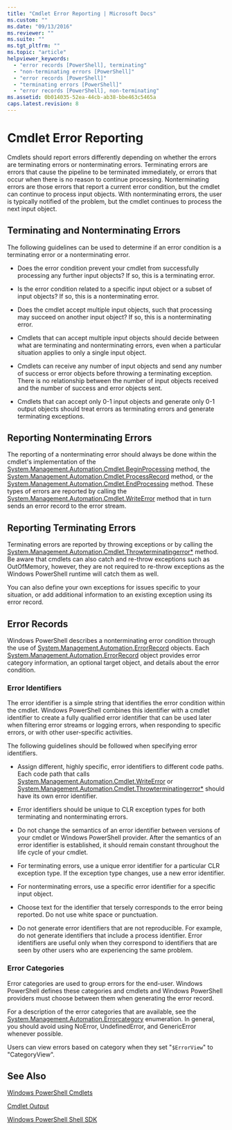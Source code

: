 ```yaml
---
title: "Cmdlet Error Reporting | Microsoft Docs"
ms.custom: ""
ms.date: "09/13/2016"
ms.reviewer: ""
ms.suite: ""
ms.tgt_pltfrm: ""
ms.topic: "article"
helpviewer_keywords:
  - "error records [PowerShell], terminating"
  - "non-terminating errors [PowerShell]"
  - "error records [PowerShell]"
  - "terminating errors [PowerShell]"
  - "error records [PowerShell], non-terminating"
ms.assetid: 0b014035-52ea-44cb-ab38-bbe463c5465a
caps.latest.revision: 8
---
```

# Cmdlet Error Reporting

Cmdlets should report errors differently depending on whether the errors are terminating errors or nonterminating errors. Terminating errors are errors that cause the pipeline to be terminated immediately, or errors that occur when there is no reason to continue processing. Nonterminating errors are those errors that report a current error condition, but the cmdlet can continue to process input objects. With nonterminating errors, the user is typically notified of the problem, but the cmdlet continues to process the next input object.

## Terminating and Nonterminating Errors

The following guidelines can be used to determine if an error condition is a terminating error or a nonterminating error.

- Does the error condition prevent your cmdlet from successfully processing any further input objects? If so, this is a terminating error.

- Is the error condition related to a specific input object or a subset of input objects? If so, this is a nonterminating error.

- Does the cmdlet accept multiple input objects, such that processing may succeed on another input object? If so, this is a nonterminating error.

- Cmdlets that can accept multiple input objects should decide between what are terminating and nonterminating errors, even when a particular situation applies to only a single input object.

- Cmdlets can receive any number of input objects and send any number of success or error objects before throwing a terminating exception. There is no relationship between the number of input objects received and the number of success and error objects sent.

- Cmdlets that can accept only 0-1 input objects and generate only 0-1 output objects should treat errors as terminating errors and generate terminating exceptions.

## Reporting Nonterminating Errors

The reporting of a nonterminating error should always be done within the cmdlet's implementation of the [System.Management.Automation.Cmdlet.BeginProcessing](/dotnet/api/System.Management.Automation.Cmdlet.BeginProcessing) method, the [System.Management.Automation.Cmdlet.ProcessRecord](/dotnet/api/System.Management.Automation.Cmdlet.ProcessRecord) method, or the [System.Management.Automation.Cmdlet.EndProcessing](/dotnet/api/System.Management.Automation.Cmdlet.EndProcessing) method. These types of errors are reported by calling the [System.Management.Automation.Cmdlet.WriteError](/dotnet/api/System.Management.Automation.Cmdlet.WriteError) method that in turn sends an error record to the error stream.

## Reporting Terminating Errors

Terminating errors are reported by throwing exceptions or by calling the [System.Management.Automation.Cmdlet.Throwterminatingerror*](/dotnet/api/System.Management.Automation.Cmdlet.ThrowTerminatingError) method. Be aware that cmdlets can also catch and re-throw exceptions such as OutOfMemory, however, they are not required to re-throw exceptions as the Windows PowerShell runtime will catch them as well.

You can also define your own exceptions for issues specific to your situation, or add additional information to an existing exception using its error record.

## Error Records

Windows PowerShell describes a nonterminating error condition through the use of [System.Management.Automation.ErrorRecord](/dotnet/api/System.Management.Automation.ErrorRecord) objects. Each [System.Management.Automation.ErrorRecord](/dotnet/api/System.Management.Automation.ErrorRecord) object provides error category information, an optional target object, and details about the error condition.

### Error Identifiers

The error identifier is a simple string that identifies the error condition within the cmdlet. Windows PowerShell combines this identifier with a cmdlet identifier to create a fully qualified error identifier that can be used later when filtering error streams or logging errors, when responding to specific errors, or with other user-specific activities.

The following guidelines should be followed when specifying error identifiers.

- Assign different, highly specific, error identifiers to different code paths. Each code path that calls [System.Management.Automation.Cmdlet.WriteError](/dotnet/api/System.Management.Automation.Cmdlet.WriteError) or [System.Management.Automation.Cmdlet.Throwterminatingerror*](/dotnet/api/System.Management.Automation.Cmdlet.ThrowTerminatingError) should have its own error identifier.

- Error identifiers should be unique to CLR exception types for both terminating and nonterminating errors.

- Do not change the semantics of an error identifier between versions of your cmdlet or Windows PowerShell provider. After the semantics of an error identifier is established, it should remain constant throughout the life cycle of your cmdlet.

- For terminating errors, use a unique error identifier for a particular CLR exception type. If the exception type changes, use a new error identifier.

- For nonterminating errors, use a specific error identifier for a specific input object.

- Choose text for the identifier that tersely corresponds to the error being reported. Do not use white space or punctuation.

- Do not generate error identifiers that are not reproducible. For example, do not generate identifiers that include a process identifier. Error identifiers are useful only when they correspond to identifiers that are seen by other users who are experiencing the same problem.

### Error Categories

Error categories are used to group errors for the end-user. Windows PowerShell defines these categories and cmdlets and Windows PowerShell providers must choose between them when generating the error record.

For a description of the error categories that are available, see the [System.Management.Automation.Errorcategory](/dotnet/api/System.Management.Automation.ErrorCategory) enumeration. In general, you should avoid using NoError, UndefinedError, and GenericError whenever possible.

Users can view errors based on category when they set "`$ErrorView`" to "CategoryView".

## See Also

[Windows PowerShell Cmdlets](./cmdlet-overview.md)

[Cmdlet Output](./types-of-cmdlet-output.md)

[Windows PowerShell Shell SDK](../windows-powershell-reference.md)
